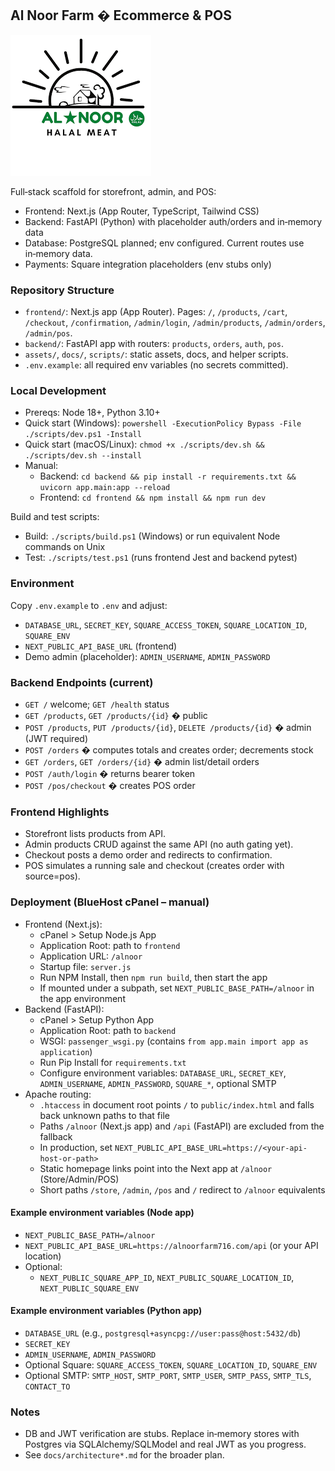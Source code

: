 ﻿## Al Noor Farm � Ecommerce & POS

![Al Noor Farm Logo](assets/alnoorlogo.png)

Full‑stack scaffold for storefront, admin, and POS:
- Frontend: Next.js (App Router, TypeScript, Tailwind CSS)
- Backend: FastAPI (Python) with placeholder auth/orders and in‑memory data
- Database: PostgreSQL planned; env configured. Current routes use in‑memory data.
- Payments: Square integration placeholders (env stubs only)

### Repository Structure
- `frontend/`: Next.js app (App Router). Pages: `/`, `/products`, `/cart`, `/checkout`, `/confirmation`, `/admin/login`, `/admin/products`, `/admin/orders`, `/admin/pos`.
- `backend/`: FastAPI app with routers: `products`, `orders`, `auth`, `pos`.
- `assets/`, `docs/`, `scripts/`: static assets, docs, and helper scripts.
- `.env.example`: all required env variables (no secrets committed).

### Local Development
- Prereqs: Node 18+, Python 3.10+
- Quick start (Windows): `powershell -ExecutionPolicy Bypass -File ./scripts/dev.ps1 -Install`
- Quick start (macOS/Linux): `chmod +x ./scripts/dev.sh && ./scripts/dev.sh --install`
- Manual:
  - Backend: `cd backend && pip install -r requirements.txt && uvicorn app.main:app --reload`
  - Frontend: `cd frontend && npm install && npm run dev`

Build and test scripts:
- Build: `./scripts/build.ps1` (Windows) or run equivalent Node commands on Unix
- Test: `./scripts/test.ps1` (runs frontend Jest and backend pytest)

### Environment
Copy `.env.example` to `.env` and adjust:
- `DATABASE_URL`, `SECRET_KEY`, `SQUARE_ACCESS_TOKEN`, `SQUARE_LOCATION_ID`, `SQUARE_ENV`
- `NEXT_PUBLIC_API_BASE_URL` (frontend)
- Demo admin (placeholder): `ADMIN_USERNAME`, `ADMIN_PASSWORD`

### Backend Endpoints (current)
- `GET /` welcome; `GET /health` status
- `GET /products`, `GET /products/{id}` � public
- `POST /products`, `PUT /products/{id}`, `DELETE /products/{id}` � admin (JWT required)
- `POST /orders` � computes totals and creates order; decrements stock
- `GET /orders`, `GET /orders/{id}` � admin list/detail orders
- `POST /auth/login` � returns bearer token
- `POST /pos/checkout` � creates POS order

### Frontend Highlights
- Storefront lists products from API.
- Admin products CRUD against the same API (no auth gating yet).
- Checkout posts a demo order and redirects to confirmation.
- POS simulates a running sale and checkout (creates order with source=pos).

### Deployment (BlueHost cPanel – manual)
- Frontend (Next.js):
  - cPanel > Setup Node.js App
  - Application Root: path to `frontend`
  - Application URL: `/alnoor`
  - Startup file: `server.js`
  - Run NPM Install, then `npm run build`, then start the app
  - If mounted under a subpath, set `NEXT_PUBLIC_BASE_PATH=/alnoor` in the app environment
- Backend (FastAPI):
  - cPanel > Setup Python App
  - Application Root: path to `backend`
  - WSGI: `passenger_wsgi.py` (contains `from app.main import app as application`)
  - Run Pip Install for `requirements.txt`
  - Configure environment variables: `DATABASE_URL`, `SECRET_KEY`, `ADMIN_USERNAME`, `ADMIN_PASSWORD`, `SQUARE_*`, optional SMTP
- Apache routing:
  - `.htaccess` in document root points `/` to `public/index.html` and falls back unknown paths to that file
  - Paths `/alnoor` (Next.js app) and `/api` (FastAPI) are excluded from the fallback
  - In production, set `NEXT_PUBLIC_API_BASE_URL=https://<your-api-host-or-path>`
  - Static homepage links point into the Next app at `/alnoor` (Store/Admin/POS)
  - Short paths `/store`, `/admin`, `/pos` and `/` redirect to `/alnoor` equivalents

#### Example environment variables (Node app)
- `NEXT_PUBLIC_BASE_PATH=/alnoor`
- `NEXT_PUBLIC_API_BASE_URL=https://alnoorfarm716.com/api` (or your API location)
- Optional:
  - `NEXT_PUBLIC_SQUARE_APP_ID`, `NEXT_PUBLIC_SQUARE_LOCATION_ID`, `NEXT_PUBLIC_SQUARE_ENV`

#### Example environment variables (Python app)
- `DATABASE_URL` (e.g., `postgresql+asyncpg://user:pass@host:5432/db`)
- `SECRET_KEY`
- `ADMIN_USERNAME`, `ADMIN_PASSWORD`
- Optional Square: `SQUARE_ACCESS_TOKEN`, `SQUARE_LOCATION_ID`, `SQUARE_ENV`
- Optional SMTP: `SMTP_HOST`, `SMTP_PORT`, `SMTP_USER`, `SMTP_PASS`, `SMTP_TLS`, `CONTACT_TO`

### Notes
- DB and JWT verification are stubs. Replace in‑memory stores with Postgres via SQLAlchemy/SQLModel and real JWT as you progress.
- See `docs/architecture*.md` for the broader plan.


